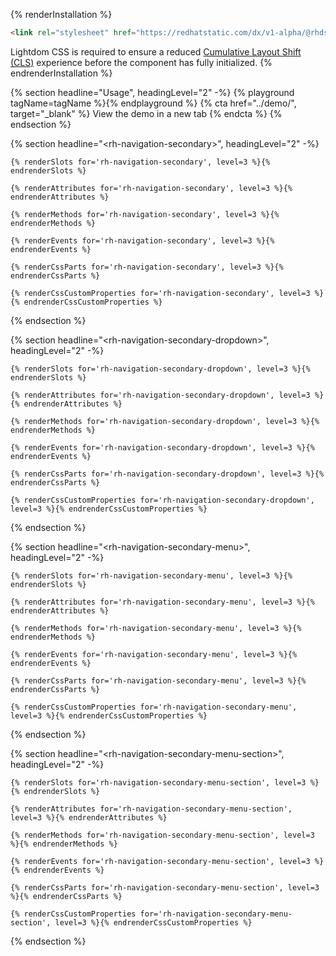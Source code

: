 {% renderInstallation %}
~~~html
<link rel="stylesheet" href="https://redhatstatic.com/dx/v1-alpha/@rhds/elements@1.0.2/rh-navigation-secondary/rh-navigation-secondary-lightdom.css">
~~~
Lightdom CSS is required to ensure a reduced [Cumulative Layout Shift (CLS)](https://web.dev/cls/) experience before the component has fully initialized.
{% endrenderInstallation %}

{% section headline="Usage", headingLevel="2" -%}
  {% playground tagName=tagName %}{% endplayground %}
  {% cta href="../demo/", target="_blank" %}
    View the demo in a new tab
  {% endcta %}
{% endsection %}

{% section headline="&lt;rh-navigation-secondary&gt;", headingLevel="2" -%}  

    {% renderSlots for='rh-navigation-secondary', level=3 %}{% endrenderSlots %}

    {% renderAttributes for='rh-navigation-secondary', level=3 %}{% endrenderAttributes %}

    {% renderMethods for='rh-navigation-secondary', level=3 %}{% endrenderMethods %}

    {% renderEvents for='rh-navigation-secondary', level=3 %}{% endrenderEvents %}

    {% renderCssParts for='rh-navigation-secondary', level=3 %}{% endrenderCssParts %}

    {% renderCssCustomProperties for='rh-navigation-secondary', level=3 %}{% endrenderCssCustomProperties %}
{% endsection %}

{% section headline="&lt;rh-navigation-secondary-dropdown&gt;", headingLevel="2" -%}  
  
    {% renderSlots for='rh-navigation-secondary-dropdown', level=3 %}{% endrenderSlots %}
  
    {% renderAttributes for='rh-navigation-secondary-dropdown', level=3 %}{% endrenderAttributes %}
  
    {% renderMethods for='rh-navigation-secondary-dropdown', level=3 %}{% endrenderMethods %}

    {% renderEvents for='rh-navigation-secondary-dropdown', level=3 %}{% endrenderEvents %}

    {% renderCssParts for='rh-navigation-secondary-dropdown', level=3 %}{% endrenderCssParts %}

    {% renderCssCustomProperties for='rh-navigation-secondary-dropdown', level=3 %}{% endrenderCssCustomProperties %}
    
{% endsection %}

{% section headline="&lt;rh-navigation-secondary-menu&gt;", headingLevel="2" -%}  
  
    {% renderSlots for='rh-navigation-secondary-menu', level=3 %}{% endrenderSlots %}

    {% renderAttributes for='rh-navigation-secondary-menu', level=3 %}{% endrenderAttributes %}

    {% renderMethods for='rh-navigation-secondary-menu', level=3 %}{% endrenderMethods %}

    {% renderEvents for='rh-navigation-secondary-menu', level=3 %}{% endrenderEvents %}

    {% renderCssParts for='rh-navigation-secondary-menu', level=3 %}{% endrenderCssParts %}
  
    {% renderCssCustomProperties for='rh-navigation-secondary-menu', level=3 %}{% endrenderCssCustomProperties %}
    
{% endsection %}

{% section headline="&lt;rh-navigation-secondary-menu-section&gt;", headingLevel="2" -%}  
  
    {% renderSlots for='rh-navigation-secondary-menu-section', level=3 %}{% endrenderSlots %}

    {% renderAttributes for='rh-navigation-secondary-menu-section', level=3 %}{% endrenderAttributes %}

    {% renderMethods for='rh-navigation-secondary-menu-section', level=3 %}{% endrenderMethods %}
   
    {% renderEvents for='rh-navigation-secondary-menu-section', level=3 %}{% endrenderEvents %}

    {% renderCssParts for='rh-navigation-secondary-menu-section', level=3 %}{% endrenderCssParts %}

    {% renderCssCustomProperties for='rh-navigation-secondary-menu-section', level=3 %}{% endrenderCssCustomProperties %}
    
{% endsection %}

